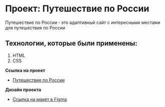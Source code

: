 # Проект: Путешествие по России

Путешествие по России ‐ это адаптивный сайт с интересными местами для путешествия по России

## Технологии, которые были применены:
1. HTML
2. CSS

**Ссылка на проект**
* [Путешествие по России](https://adele94.github.io/russian-travel/index.html)

**Дизайн проекта**

* [Ссылка на макет в Figma](https://www.figma.com/file/5S2WSbEFL6awjVWJ0NWL8Q/Sprint-3_-Russia-_-desktop-mobile?node-id=28503%3A0)

